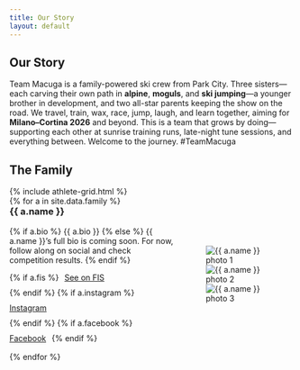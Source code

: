 ```yaml
---
title: Our Story
layout: default
---
```


<section class="container">
  <h1 class="section-title">Our Story</h1>
  <p class="lead">
    Team Macuga is a family-powered ski crew from Park City. Three sisters—each carving their own path in
    <strong>alpine</strong>, <strong>moguls</strong>, and <strong>ski jumping</strong>—a younger brother in development,
    and two all-star parents keeping the show on the road. We travel, train, wax, race, jump, laugh, and learn together,
    aiming for <strong>Milano–Cortina 2026</strong> and beyond. This is a team that grows by doing—supporting each other at
    sunrise training runs, late-night tune sessions, and everything between. Welcome to the journey. #TeamMacuga
  </p>
</section>

<section class="container">
  <h2 class="section-title">The Family</h2>
  <!-- Grid cards; each name links to an anchor below -->
  {% include athlete-grid.html %}
</section>

<section class="container">
  <!-- In-depth bios with mini image rotators; the anchors match the grid links -->
  {% for a in site.data.family %}
  <article id="{{ a.slug }}-bio" class="card" style="margin-bottom:16px">
    <div style="display:grid;gap:16px;grid-template-columns:1.2fr .8fr;align-items:center">
      <div>
        <h3 style="margin-top:0">{{ a.name }}</h3>
        <p>
          {% if a.bio %}
            {{ a.bio }}
          {% else %}
            {{ a.name }}’s full bio is coming soon. For now, follow along on social and check competition results.
          {% endif %}
        </p>
        <div style="margin-top:8px;display:flex;gap:10px;flex-wrap:wrap">
          {% if a.fis %}<a class="btn" target="_blank" rel="noopener" href="{{ a.fis }}">See on FIS</a>{% endif %}
          {% if a.instagram %}<a class="btn" target="_blank" rel="noopener" href="{{ a.instagram }}">Instagram</a>{% endif %}
          {% if a.facebook %}<a class="btn" target="_blank" rel="noopener" href="{{ a.facebook }}">Facebook</a>{% endif %}
        </div>
      </div>
      <figure class="hero-rotator">
        <div class="frame rotator-{{ a.slug }}">
          <!-- three placeholder slides per person for now -->
          <img class="slide active" src="{{ '/assets/img/placeholders/person.png' | relative_url }}" alt="{{ a.name }} photo 1">
          <img class="slide" src="{{ '/assets/img/placeholders/person.png' | relative_url }}" alt="{{ a.name }} photo 2">
          <img class="slide" src="{{ '/assets/img/placeholders/person.png' | relative_url }}" alt="{{ a.name }} photo 3">
          <div class="dots"></div>
        </div>
      </figure>
    </div>
  </article>
  {% endfor %}
</section>

<script>
/* tiny per-person rotator (re-uses the hero rotator behavior) */
document.querySelectorAll('[class^="rotator-"]').forEach((wrap)=>{
  const slides=[...wrap.querySelectorAll('.slide')], dots=wrap.querySelector('.dots'); let i=0;
  slides.forEach((_,k)=>{const b=document.createElement('button');if(k===0)b.classList.add('active');b.onclick=()=>go(k);dots.appendChild(b);});
  function go(n){ i=n; slides.forEach((s,k)=>s.classList.toggle('active',k===i));
    dots.querySelectorAll('button').forEach((d,k)=>d.classList.toggle('active',k===i)); }
  setInterval(()=>go((i+1)%slides.length), 5000);
});
</script>
